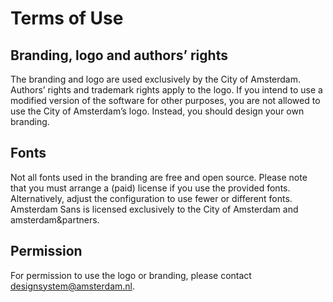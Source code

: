 <!-- @license CC0-1.0 -->

# Terms of Use

## Branding, logo and authors’ rights

The branding and logo are used exclusively by the City of Amsterdam.
Authors’ rights and trademark rights apply to the logo.
If you intend to use a modified version of the software for other purposes, you are not allowed to use the City of Amsterdam’s logo.
Instead, you should design your own branding.

## Fonts

Not all fonts used in the branding are free and open source.
Please note that you must arrange a (paid) license if you use the provided fonts.
Alternatively, adjust the configuration to use fewer or different fonts.
Amsterdam Sans is licensed exclusively to the City of Amsterdam and amsterdam&partners.

## Permission

For permission to use the logo or branding, please contact <designsystem@amsterdam.nl>.
